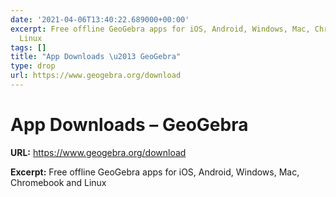 ```yaml
---
date: '2021-04-06T13:40:22.689000+00:00'
excerpt: Free offline GeoGebra apps for iOS, Android, Windows, Mac, Chromebook and
  Linux
tags: []
title: "App Downloads \u2013 GeoGebra"
type: drop
url: https://www.geogebra.org/download
---
```


# App Downloads – GeoGebra

**URL:** https://www.geogebra.org/download

**Excerpt:** Free offline GeoGebra apps for iOS, Android, Windows, Mac, Chromebook and Linux
